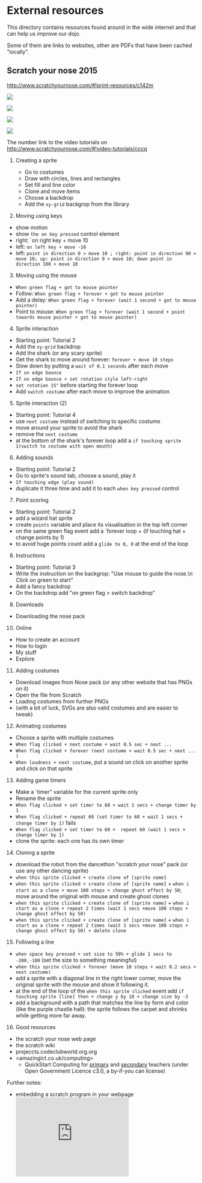 # External resources

This directory contains resources found around in the wide internet and that can help us improve our dojo.

Some of them are links to websites, other are PDFs that have been cached "locally".

## Scratch your nose 2015

http://www.scratchyournose.com/#!print-resources/c142m

[![](images/bafta-ygd-key-stage-3.png)](pdf/bafta-ygd-key-stage-3.pdf)

[![](images/bafta-ygd-key-stage-4.png)](pdf/bafta-ygd-key-stage-4.pdf)

[![](images/scratch-your-nose-plan.png)](pdf/scratch-your-nose-plan.pdf)

[![](images/scratch-your-nose-help.png)](pdf/scratch-your-nose-help.pdf)

The number link to the video tutorials on <http://www.scratchyournose.com/#!video-tutorials/cccq>

1. Creating a sprite

   - Go to costumes
   - Draw with circles, lines and rectangles
   - Set fill and line color
   - Clone and move items
   - Choose a backdrop
   - Add the `xy-grid` backgrop from the library

2. Moving using keys

  - show motion
  - show `the on key pressed` control element
  - right: `on right key + move 10
  - left: `on left key + move -10`
  - left: `point in direction 0 > move 10 ; right: point in direction 90 > move 10; up: point in direction 0 > move 10; down point in direction 180 > move 10`

3. Moving using the mouse

  - `When green flag + got to mouse pointer`
  - Follow: `When green flag + forever + got to mouse pointer`
  - Add a delay: `When green flag + forever (wait 1 second + got to mouse pointer)`
  - Point to mouse: `When green flag + forever (wait 1 second + point towards mouse pointer + got to mouse pointer)`

4. Sprite interaction

  - Starting point: Tutorial 2
  - Add the `xy-grid` backdrop
  - Add the shark (or any scary sprite)
  - Get the shark to move around forever: `forever + move 10 steps`
  - Slow down by putting a `wait of 0.1 seconds` after each move
  - `If on edge bounce`
  - `If on edge bounce + set rotation style left-right`
  - `set rotation 15°` before starting the forever loop
  - Add `switch costume` after each move to improve the animation

5. Sprite interaction (2)

  - Starting point: Tutorial 4
  - use `next costume` instead of switching to specific costume
  - move around your sprite to avoid the shark
  - remove the `next costume`
  - at the bottom of the shark's forever loop add a `if touching sprite 1(switch to costume with open mouth)`

6. Adding sounds

  - Starting point: Tutorial 2
  - Go to sprite's sound tab, choose a sound, play it
  - `If touching edge (play sound)`
  - duplicate it three time and add it to each `when key pressed` control

7. Point scoring

  - Starting point: Tutorial 2
  - add a wizard hat sprite
  - create `points` variable and place its visualisation in the top left corner
  - on the same green flag event add a `forever loop + (if touching hat + change points by 1)
  - to avoid huge points count add a `glide to 0, 0` at the end of the loop

8. Instructions

  - Starting point: Tutorial 3
  - Write the instruction on the backgrop: "Use mouse to guide the nose.\n Click on green to start"
  - Add a fancy backdrop
  - On the backdrop add "on green flag > switch backdrop"

8. Downloads

 - Downloading the nose pack

10. Online

 - How to create an account
 - How to login
 - My stuff
 - Explore

11. Adding costumes

 - Download images from Nose pack (or any other website that has PNGs on it)
 - Open the file from Scratch
 - Loading costumes from further PNGs
 - (with a bit of luck, SVGs are also valid costumes and are easier to tweak)

12. Animating costumes

 - Choose a sprite with multiple costumes
 - `When flag clicked + next costume + wait 0.5 sec + next ... `
 - `When flag clicked + forever (next costume + wait 0.5 sec + next ... )`
 - `When loudness + next costume`, put a sound on click on another sprite and click on that sprite

13. Adding game timers

 - Make a `timer" variable for the current sprite only
 - Rename the sprite
 - `When flag clicked + set timer to 60 + wait 1 secs + change timer by 1`
 - `When flag clicked + repeat 60 (set timer to 60 + wait 1 secs + change timer by 1)` fails
 - `When flag clicked + set timer to 60 +  repeat 60 (wait 1 secs + change timer by 1)`
 - clone the sprite: each one has its own timer

14. Cloning a sprite

 - download the robot from the dancethon "scratch your nose" pack (or use any other dancing sprite)
 - `when this sprite clicked + create clone of [sprite name]`
 - `when this sprite clicked + create clone of [sprite name]` + `when i start as a clone + move 100 steps + change ghost effect by 50`; move around the original with mouse and create ghost clones
 - `when this sprite clicked + create clone of [sprite name]` + `when i start as a clone + repeat 2 times (wait 1 secs +move 100 steps + change ghost effect by 50)`
 - `when this sprite clicked + create clone of [sprite name]` + `when i start as a clone + repeat 2 times (wait 1 secs +move 100 steps + change ghost effect by 50) + delete clone`

15. Following a line

 - `when space key pressed + set size to 50% + glide 1 secs to -200,-100` (set the size to something meaningful)
 - `when this sprite clicked + forever (move 10 steps + wait 0.2 secs + next costume)`
 - add a sprite with a diagonal line in the right lower corner, move the original sprite with the mouse and show it following it. 
 - at the end of the loop of the `when this sprite clicked` event add `if touching sprite [line] then + change y by 10 + change size by -3`
 - add a background with a path that matches the line by form and color (like the purple chastle hall): the sprite follows the carpet and shrinks while getting more far away.

16. Good resources
 - the scratch your nose web page
 - the scratch wiki
 - projeccts.codeclubworld.org.org
 - <amazingict.co.uk/computing>
   -  QuickStart Computing for [primary](http://primary.quickstartcomputing.org/) and [secondary](http://www.quickstartcomputing.org/secondary/index.html) teachers (under Open Government Licence c3.0, a by-if-you can license)

Further notes:

- embedding a scratch program in your webpage
      <iframe allowtransparency="true" width="300" height="210" src="http://scratch.mit.edu/projects/embed/52247988/?autostart=false" frameborder="0" allowfullscreen=""></iframe>

